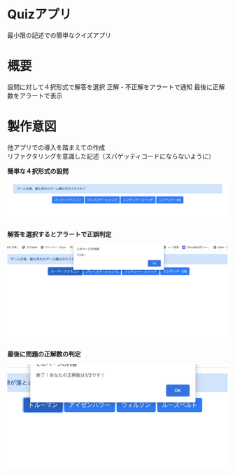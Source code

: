 # Quizアプリ

最小限の記述での簡単なクイズアプリ

# 概要  

設問に対して４択形式で解答を選択
正解・不正解をアラートで通知
最後に正解数をアラートで表示

# 製作意図
他アプリでの導入を踏まえての作成  
リファクタリングを意識した記述（スパゲッティコードにならないように）  
  
  

**簡単な４択形式の設問**  
  
  
![サンプル画像](https://github.com/5saito/quiz-java/blob/master/Quiz.png)

**解答を選択するとアラートで正誤判定**  
  

![サンプル画像](https://github.com/5saito/quiz-java/blob/master/Quiz2.png)

**最後に問題の正解数の判定**  
  
  
![サンプル画像](https://github.com/5saito/quiz-java/blob/master/Quiz3.png)


